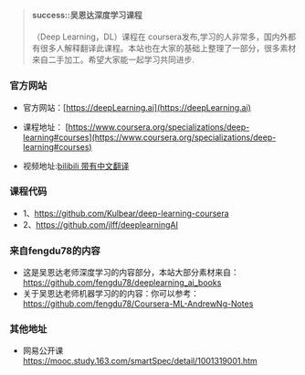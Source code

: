 
> #### success::吴恩达深度学习课程
>
> （Deep Learning，DL）课程在 coursera发布,学习的人非常多，国内外都有很多人解释翻译此课程。本站也在大家的基础上整理了一部分，很多素材来自二手加工。希望大家能一起学习共同进步.

### 官方网站
* 官方网站：[https://deepLearning.ai](https://deepLearning.ai)
* 课程地址： [https://www.coursera.org/specializations/deep-learning#courses](https://www.coursera.org/specializations/deep-learning#courses)

* 视频地址:[bilibili 带有中文翻译](https://www.bilibili.com/video/BV1gb411j7Bs)

### 课程代码
* 1、https://github.com/Kulbear/deep-learning-coursera
* 2、https://github.com/jlff/deeplearningAI

### 来自fengdu78的内容

* 这是吴恩达老师深度学习的内容部分，本站大部分素材来自：https://github.com/fengdu78/deeplearning_ai_books
* 关于吴恩达老师机器学习的的内容：你可以参考：https://github.com/fengdu78/Coursera-ML-AndrewNg-Notes


### 其他地址
* 网易公开课 https://mooc.study.163.com/smartSpec/detail/1001319001.htm

